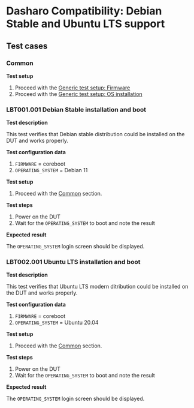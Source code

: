 # Dasharo Compatibility: Debian Stable and Ubuntu LTS support

## Test cases

### Common

**Test setup**

1. Proceed with the
   [Generic test setup: Firmware](../generic-test-setup/#firmware)
1. Proceed with the
   [Generic test setup: OS installation](../generic-test-setup/#os-installation)

### LBT001.001 Debian Stable installation and boot

**Test description**

This test verifies that Debian stable distribution could be installed on
the DUT and works properly.

**Test configuration data**

1. `FIRMWARE` = coreboot
1. `OPERATING_SYSTEM` = Debian 11

**Test setup**

1. Proceed with the [Common](#common) section.

**Test steps**

1. Power on the DUT
1. Wait for the `OPERATING_SYSTEM` to boot and note the result

**Expected result**

The `OPERATING_SYSTEM` login screen should be displayed.

### LBT002.001 Ubuntu LTS installation and boot

**Test description**

This test verifies that Ubuntu LTS modern ditribution could be installed
on the DUT and works properly.

**Test configuration data**

1. `FIRMWARE` = coreboot
1. `OPERATING_SYSTEM` = Ubuntu 20.04

**Test setup**

1. Proceed with the [Common](#common) section.

**Test steps**

1. Power on the DUT
1. Wait for the `OPERATING_SYSTEM` to boot and note the result

**Expected result**

The `OPERATING_SYSTEM` login screen should be displayed.
